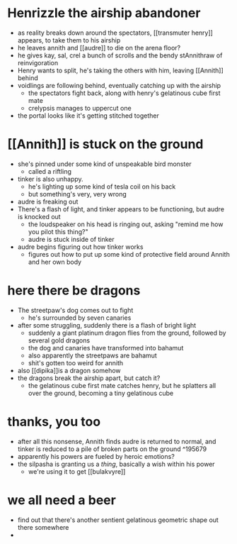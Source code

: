 # Henrizzle the airship abandoner
- as reality breaks down around the spectators, [[transmuter henry]] appears, to take them to his airship
- he leaves annith and [[audre]] to die on the arena floor?
- he gives kay, sal, crel a bunch of scrolls and the bendy stAnnithraw of reinvigoration
- Henry wants to split, he's taking the others with him, leaving [[Annith]] behind
- voidlings are following behind, eventually catching up with the airship
	- the spectators fight back, along with henry's gelatinous cube first mate
	- crelypsis manages to uppercut one
- the portal looks like it's getting stitched together

# [[Annith]] is stuck on the ground
- she's pinned under some kind of unspeakable bird monster
	- called a riftling
- tinker is also unhappy.  
	- he's lighting up some kind of tesla coil on his back 
	- but something's very, very wrong
- audre is freaking out
- There's a flash of light, and tinker appears to be functioning, but audre is knocked out
	- the loudspeaker on his head is ringing out, asking "remind me how you pilot this thing?"
	- audre is stuck inside of tinker
- audre begins figuring out how tinker works
	- figures out how to put up some kind of protective field around Annith and her own body

# here there be dragons
- The streetpaw's dog comes out to fight
	- he's surrounded by seven canaries
- after some struggling, suddenly there is a flash of bright light
	- suddenly a giant platinum dragon flies from the ground, followed by several gold dragons
	- the dog and canaries have transformed into bahamut
	- also apparently the streetpaws are bahamut
	- shit's gotten too weird for annith
- also [[dipika]]is a dragon somehow
- the dragons break the airship apart, but catch it?
	- the gelatinous cube first mate catches henry, but he splatters all over the ground, becoming a tiny gelatinous cube

# thanks, you too
- after all this nonsense, Annith finds audre is returned to normal, and tinker is reduced to a pile of broken parts on the ground ^195679
- apparently his powers are fueled by heroic emotions?
- the silpasha is granting us a *thing*, basically a wish within his power
	- we're using it to get [[bulakvyre]]

# we all need a beer
- find out that there's another sentient gelatinous geometric shape out there somewhere
- 